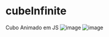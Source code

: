 # cubeInfinite
Cubo Animado em JS
![image](https://user-images.githubusercontent.com/88322749/174491449-1ff54816-db34-4ac9-bb8b-3dddf623c3c2.png)
![image](https://user-images.githubusercontent.com/88322749/174491458-8ede9d55-96f1-4b12-8196-e29dc9bc2ce9.png)
